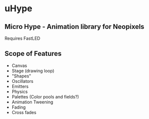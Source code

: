 # uHype
## Micro Hype - Animation library for Neopixels


Requires FastLED


## Scope of Features
+ Canvas
+ Stage (drawing loop)
+ "Shapes"
+ Oscillators
+ Emitters
+ Physics
+ Palettes (Color pools and fields?)
+ Animation Tweening
+ Fading
+ Cross fades
